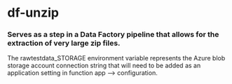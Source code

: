 # df-unzip

### Serves as a step in a Data Factory pipeline that allows for the extraction of very large zip files. 

The rawtestdata_STORAGE environment variable represents the Azure blob storage account connection string that 
will need to be added as an application setting in function app --> configuration.
